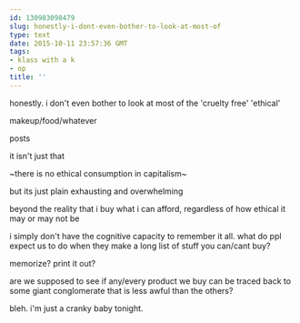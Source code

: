 ```yaml
---
id: 130983098479
slug: honestly-i-dont-even-bother-to-look-at-most-of
type: text
date: 2015-10-11 23:57:36 GMT
tags:
- klass with a k
- op
title: ''
---
```

honestly. i don't even bother to look at most of the 'cruelty free' 'ethical'

makeup/food/whatever

posts

it isn't just that

~there is no ethical consumption in capitalism~

but its just plain exhausting and overwhelming

beyond the reality that i buy what i can afford, regardless of how ethical it may or may not be

i simply don't have the cognitive capacity to remember it all. what do ppl expect us to do when they make a long list of stuff you can/cant buy?

memorize? print it out?

are we supposed to see if any/every product we buy can be traced back to some giant conglomerate that is less awful than the others?

bleh. i'm just a cranky baby tonight.